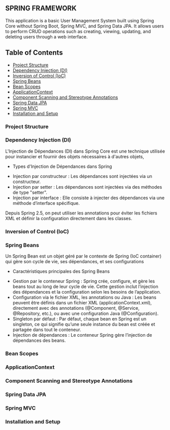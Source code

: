 ## SPRING FRAMEWORK

This application is a basic User Management System
built using Spring Core without Spring Boot,
Spring MVC, and Spring Data JPA. It allows users to perform CRUD operations
such as creating, viewing, updating, and deleting users through a web interface.

## Table of Contents
- [Project Structure](#project-structure)
- [Dependency Injection (DI)](#dependency-injection-di)
- [Inversion of Control (IoC)](#inversion-of-control-ioc)
- [Spring Beans](#spring-beans)
- [Bean Scopes](#bean-scopes)
- [ApplicationContext](#applicationcontext)
- [Component Scanning and Stereotype Annotations](#component-scanning-and-stereotype-annotations)
- [Spring Data JPA](#spring-data-jpa)
- [Spring MVC](#spring-mvc)
- [Installation and Setup](#installation-and-setup)

### Project Structure

### Dependency Injection (DI)
L'Injection de Dépendances (DI) dans Spring Core est une technique utilisée pour instancier et fournir des objets nécessaires à d'autres objets,
* Types d'Injection de Dépendances dans Spring
 - Injection par constructeur : Les dépendances sont injectées via un constructeur.
 - Injection par setter : Les dépendances sont injectées via des méthodes de type "setter".
 - Injection par interface : Elle consiste à injecter des dépendances via une méthode d’interface spécifique.

Depuis Spring 2.5, on peut utiliser les annotations pour éviter les fichiers XML et définir la configuration directement dans les classes.

### Inversion of Control (IoC)

### Spring Beans
Un Spring Bean est un objet géré par le contexte de Spring (IoC container) qui gère son cycle de vie, ses dépendances, et ses configurations

* Caractéristiques principales des Spring Beans
 - Gestion par le conteneur Spring : Spring crée, configure, et gère les beans tout au long de leur cycle de vie. Cette gestion inclut l’injection des dépendances et la configuration selon les besoins de l’application.
 - Configuration via le fichier XML, les annotations ou Java : Les beans peuvent être définis dans un fichier XML (applicationContext.xml), directement avec des annotations (@Component, @Service, @Repository, etc.), ou avec une configuration Java (@Configuration).
 - Singleton par défaut : Par défaut, chaque bean en Spring est un singleton, ce qui signifie qu’une seule instance du bean est créée et partagée dans tout le conteneur.
 - Injection de dépendances : Le conteneur Spring gère l’injection de dépendances des beans.

### Bean Scopes

### ApplicationContext

### Component Scanning and Stereotype Annotations

### Spring Data JPA

### Spring MVC

### Installation and Setup